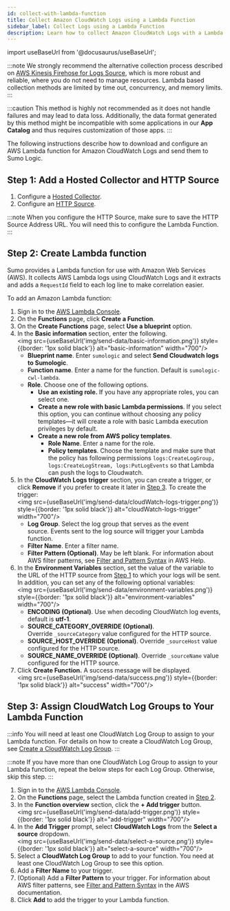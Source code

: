 ```yaml
---
id: collect-with-lambda-function
title: Collect Amazon CloudWatch Logs using a Lambda Function
sidebar_label: Collect Logs using a Lambda Function
description: Learn how to collect Amazon CloudWatch Logs with a Lambda function.
---
```

import useBaseUrl from '@docusaurus/useBaseUrl';

:::note
We strongly recommend the alternative collection process described on [AWS Kinesis Firehose for Logs Source](/docs/send-data/hosted-collectors/amazon-aws/aws-kinesis-firehose-logs-source/), which is more robust and reliable, where you do not need to manage resources. Lambda based collection methods are limited by time out, concurrency, and memory limits.
:::

:::caution
This method is highly not recommended as it does not handle failures and may lead to data loss. Additionally, the data format generated by this method might be incompatible with some applications in our **App Catalog** and thus requires customization of those apps.
:::

The following instructions describe how to download and configure an AWS Lambda function for Amazon CloudWatch Logs and send them to Sumo Logic.

## Step 1: Add a Hosted Collector and HTTP Source

1. Configure a [Hosted Collector](/docs/send-data/hosted-collectors/configure-hosted-collector).
1. Configure an [HTTP Source](/docs/send-data/hosted-collectors/http-source/logs-metrics).

:::note
When you configure the HTTP Source, make sure to save the HTTP Source Address URL. You will need this to configure the Lambda Function.  
:::

## Step 2: Create Lambda function

Sumo provides a Lambda function for use with Amazon Web Services (AWS). It collects AWS Lambda logs using CloudWatch Logs and it extracts and adds a `RequestId` field to each log line to make correlation easier. 

To add an Amazon Lambda function:
1. Sign in to the [AWS Lambda Console](https://console.aws.amazon.com/lambda/home#/functions).
1. On the **Functions** page, click **Create a Function**.
1. On the **Create Functions** page, select **Use a blueprint** option.
1. In the **Basic information** section, enter the following.<br/><img src={useBaseUrl('img/send-data/basic-information.png')} style={{border: '1px solid black'}} alt="basic-information" width="700"/>
    * **Blueprint name**. Enter `sumologic` and select **Send Cloudwatch logs to Sumologic**.
    * **Function name**. Enter a name for the function. Default is `sumologic-cwl-lambda`.
    * **Role**. Choose one of the following options.
      * **Use an existing role.** If you have any appropriate roles, you can select one.
      * **Create a new role with basic Lambda permissions**. If you select this option, you can continue without choosing any policy templates—it will create a role with basic Lambda execution privileges by default.
      * **Create a new role from AWS policy templates**.
        * **Role Name**. Enter a name for the role.
        * **Policy templates**. Choose the template and make sure that the policy has following permissions `logs:CreateLogGroup, logs:CreateLogStream, logs:PutLogEvents` so that Lambda can push the logs to Cloudwatch. 
1. In the **CloudWatch Logs trigger** section, you can create a trigger, or click **Remove** if you prefer to create it later in [Step 3](#step-3-assign-cloudwatch-log-groups-to-your-lambda-function). To create the trigger:<br/><img src={useBaseUrl('img/send-data/cloudWatch-logs-trigger.png')} style={{border: '1px solid black'}} alt="cloudWatch-logs-trigger" width="700"/>
    * **Log Group**. Select the log group that serves as the event source. Events sent to the log source will trigger your Lambda function. 
    * **Filter Name**. Enter a filter name.
    * **Filter Pattern (Optional)**. May be left blank. For information about AWS filter patterns, see [Filter and Pattern Syntax](http://docs.aws.amazon.com/AmazonCloudWatch/latest/logs/FilterAndPatternSyntax.html) in AWS Help.
1. In the **Environment Variables** section, set the value of the variable to the URL of the HTTP source from [Step 1](#step-1-add-a-hosted-collector-and-http-source) to which your logs will be sent. In addition, you can set any of the following optional variables:<br/><img src={useBaseUrl('img/send-data/environment-variables.png')} style={{border: '1px solid black'}} alt="environment-variables" width="700"/>
    * **ENCODING (Optional)**. Use when decoding CloudWatch log events, default is **utf-1**.
    * **SOURCE_CATEGORY_OVERRIDE (Optional)**. Override `_sourceCategory` value configured for the HTTP source.  
    * **SOURCE_HOST_OVERRIDE (Optional)**. Override `_sourceHost` value configured for the HTTP source.
    * **SOURCE_NAME_OVERRIDE (Optional)**. Override `_sourceName` value configured for the HTTP source.
1. Click **Create Function.** A success message will be displayed.<br/><img src={useBaseUrl('img/send-data/success.png')} style={{border: '1px solid black'}} alt="success" width="700"/>

## Step 3: Assign CloudWatch Log Groups to Your Lambda Function

:::info
You will need at least one CloudWatch Log Group to assign to your Lambda function. For details on how to create a CloudWatch Log Group, see [Create a CloudWatch Log Group](http://docs.aws.amazon.com/AmazonCloudWatch/latest/logs/Create-Log-Group.html).
:::

:::note
If you have more than one CloudWatch Log Group to assign to your Lambda function, repeat the below steps for each Log Group. Otherwise, skip this step.
:::

1. Sign in to the [AWS Lambda Console](https://console.aws.amazon.com/lambda/home#/functions).
1. On the **Functions** page, select the Lambda function created in [Step 2](#create-lambda-function).
1. In the **Function overview** section, click the **+ Add trigger** button.<br/><img src={useBaseUrl('img/send-data/add-trigger.png')} style={{border: '1px solid black'}} alt="add-trigger" width="700"/>
1. In the **Add Trigger** prompt, select **CloudWatch Logs** from the **Select a source** dropdown.<br/><img src={useBaseUrl('img/send-data/select-a-source.png')} style={{border: '1px solid black'}} alt="select-a-source" width="700"/>
1. Select a **CloudWatch Log Group** to add to your function. You need at least one CloudWatch Log Group to see this option.
1. Add a **Filter Name** to your trigger.
1. (Optional) Add a **Filter Pattern** to your trigger. For information about AWS filter patterns, see [Filter and Pattern Syntax](http://docs.aws.amazon.com/AmazonCloudWatch/latest/logs/FilterAndPatternSyntax.html) in the AWS documentation.
1. Click **Add** to add the trigger to your Lambda function.
